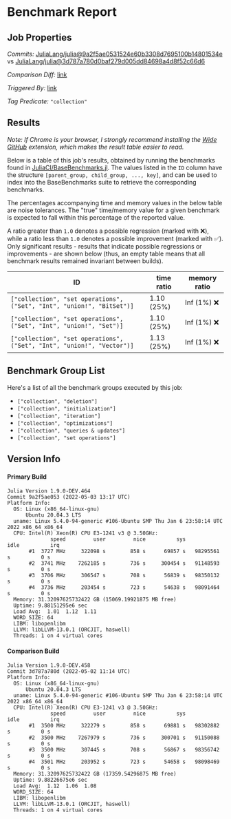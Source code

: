 # Benchmark Report

## Job Properties

*Commits:* [JuliaLang/julia@9a2f5ae0531524e60b3308d7695100b14801534e](https://github.com/JuliaLang/julia/commit/9a2f5ae0531524e60b3308d7695100b14801534e) vs [JuliaLang/julia@3d787a780d0baf279d005dd84698a4d8f52c66d6](https://github.com/JuliaLang/julia/commit/3d787a780d0baf279d005dd84698a4d8f52c66d6)

*Comparison Diff:* [link](https://github.com/JuliaLang/julia/compare/3d787a780d0baf279d005dd84698a4d8f52c66d6..9a2f5ae0531524e60b3308d7695100b14801534e)

*Triggered By:* [link](https://github.com/JuliaLang/julia/commit/9a2f5ae0531524e60b3308d7695100b14801534e#commitcomment-73121931)

*Tag Predicate:* `"collection"`

## Results

*Note: If Chrome is your browser, I strongly recommend installing the [Wide GitHub](https://chrome.google.com/webstore/detail/wide-github/kaalofacklcidaampbokdplbklpeldpj?hl=en)
extension, which makes the result table easier to read.*

Below is a table of this job's results, obtained by running the benchmarks found in
[JuliaCI/BaseBenchmarks.jl](https://github.com/JuliaCI/BaseBenchmarks.jl). The values
listed in the `ID` column have the structure `[parent_group, child_group, ..., key]`,
and can be used to index into the BaseBenchmarks suite to retrieve the corresponding
benchmarks.

The percentages accompanying time and memory values in the below table are noise tolerances. The "true"
time/memory value for a given benchmark is expected to fall within this percentage of the reported value.

A ratio greater than `1.0` denotes a possible regression (marked with :x:), while a ratio less
than `1.0` denotes a possible improvement (marked with :white_check_mark:). Only significant results - results
that indicate possible regressions or improvements - are shown below (thus, an empty table means that all
benchmark results remained invariant between builds).

| ID | time ratio | memory ratio |
|----|------------|--------------|
| `["collection", "set operations", ("Set", "Int", "union!", "BitSet")]` | 1.10 (25%)  | Inf (1%) :x: |
| `["collection", "set operations", ("Set", "Int", "union!", "Set")]` | 1.10 (25%)  | Inf (1%) :x: |
| `["collection", "set operations", ("Set", "Int", "union!", "Vector")]` | 1.13 (25%)  | Inf (1%) :x: |

## Benchmark Group List

Here's a list of all the benchmark groups executed by this job:

- `["collection", "deletion"]`
- `["collection", "initialization"]`
- `["collection", "iteration"]`
- `["collection", "optimizations"]`
- `["collection", "queries & updates"]`
- `["collection", "set operations"]`

## Version Info

#### Primary Build

```
Julia Version 1.9.0-DEV.464
Commit 9a2f5ae053 (2022-05-03 13:17 UTC)
Platform Info:
  OS: Linux (x86_64-linux-gnu)
      Ubuntu 20.04.3 LTS
  uname: Linux 5.4.0-94-generic #106-Ubuntu SMP Thu Jan 6 23:58:14 UTC 2022 x86_64 x86_64
  CPU: Intel(R) Xeon(R) CPU E3-1241 v3 @ 3.50GHz: 
              speed         user         nice          sys         idle          irq
       #1  3727 MHz     322098 s        858 s      69857 s   98295561 s          0 s
       #2  3741 MHz    7262185 s        736 s     300454 s   91148593 s          0 s
       #3  3706 MHz     306547 s        708 s      56839 s   98350132 s          0 s
       #4  3736 MHz     203454 s        723 s      54638 s   98091464 s          0 s
  Memory: 31.32097625732422 GB (15069.19921875 MB free)
  Uptime: 9.88151295e6 sec
  Load Avg:  1.01  1.12  1.11
  WORD_SIZE: 64
  LIBM: libopenlibm
  LLVM: libLLVM-13.0.1 (ORCJIT, haswell)
  Threads: 1 on 4 virtual cores

```

#### Comparison Build

```
Julia Version 1.9.0-DEV.458
Commit 3d787a780d (2022-05-02 11:14 UTC)
Platform Info:
  OS: Linux (x86_64-linux-gnu)
      Ubuntu 20.04.3 LTS
  uname: Linux 5.4.0-94-generic #106-Ubuntu SMP Thu Jan 6 23:58:14 UTC 2022 x86_64 x86_64
  CPU: Intel(R) Xeon(R) CPU E3-1241 v3 @ 3.50GHz: 
              speed         user         nice          sys         idle          irq
       #1  3500 MHz     322279 s        858 s      69881 s   98302882 s          0 s
       #2  3500 MHz    7267979 s        736 s     300701 s   91150088 s          0 s
       #3  3500 MHz     307445 s        708 s      56867 s   98356742 s          0 s
       #4  3501 MHz     203952 s        723 s      54658 s   98098469 s          0 s
  Memory: 31.32097625732422 GB (17359.54296875 MB free)
  Uptime: 9.88226675e6 sec
  Load Avg:  1.12  1.06  1.08
  WORD_SIZE: 64
  LIBM: libopenlibm
  LLVM: libLLVM-13.0.1 (ORCJIT, haswell)
  Threads: 1 on 4 virtual cores

```
